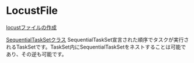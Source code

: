 # LocustFile

[locustファイルの作成](https://docs.locust.io/en/stable/writing-a-locustfile.html#writing-a-locustfile)
  
[SequentialTask​​Setクラス](https://docs.locust.io/en/stable/tasksets.html#sequentialtaskset-class)
SequentialTaskSet宣言された順序でタスクが実行されるTaskSetです。TaskSet内にSequentialTask​​Setをネストすることは可能であり、その逆も可能です。


